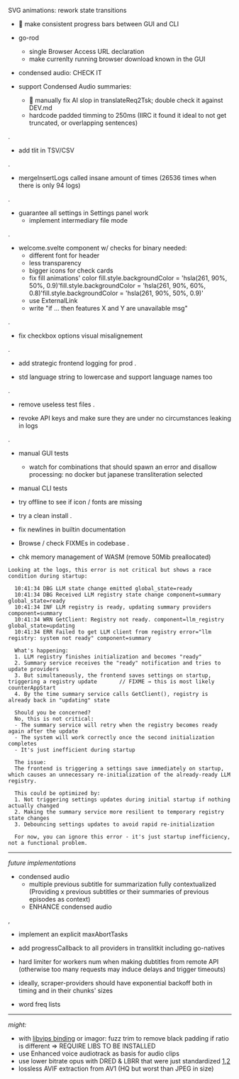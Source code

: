 SVG animations: rework state transitions

- 🤯 make consistent progress bars between GUI and CLI

- go-rod
  - single Browser Access URL declaration
  - make currenlty running browser download known in the GUI

- condensed audio: CHECK IT

- support Condensed Audio summaries:
  - 🔳 manually fix AI slop in translateReq2Tsk; double check it against DEV.md
  - hardcode padded timming to 250ms (IIRC it found it ideal to not get truncated, or overlapping sentences)

.
- add tlit in TSV/CSV

.
- mergeInsertLogs called insane amount of times (26536 times when there is only 94 logs)

.
- guarantee all settings in Settings panel work
  - implement intermediary file mode

.
- welcome.svelte component w/ checks for binary needed:
  - different font for header
  - less transparency
  - bigger icons for check cards
  - fix fill animations' color fill.style.backgroundColor = 'hsla(261, 90%, 50%, 0.9)'fill.style.backgroundColor = 'hsla(261, 90%, 60%, 0.8)'fill.style.backgroundColor = 'hsla(261, 90%, 50%, 0.9)'
  - use ExternalLink
  - write "if ... then features X and Y are unavailable msg"

.
- fix checkbox options visual misalignement

.
- add strategic frontend logging for prod
.

- std language string to lowercase and support language names too

.
- remove useless test files
.

- revoke API keys and make sure they are under no circumstances leaking in logs

.

- manual GUI tests
  - watch for combinations that should spawn an error and disallow processing: no docker but japanese transliteration selected
- manual CLI tests
- try offline to see if icon / fonts are missing

- try a clean install
.

- fix newlines in builtin documentation
- Browse / check FIXMEs in codebase
.

- chk memory management of WASM (remove 50Mib preallocated)




```
Looking at the logs, this error is not critical but shows a race condition during startup:

  10:41:34 DBG LLM state change emitted global_state=ready
  10:41:34 DBG Received LLM registry state change component=summary global_state=ready
  10:41:34 INF LLM registry is ready, updating summary providers component=summary
  10:41:34 WRN GetClient: Registry not ready. component=llm_registry global_state=updating
  10:41:34 ERR Failed to get LLM client from registry error="llm registry: system not ready" component=summary

  What's happening:
  1. LLM registry finishes initialization and becomes "ready"
  2. Summary service receives the "ready" notification and tries to update providers
  3. But simultaneously, the frontend saves settings on startup, triggering a registry update 		// FIXME → this is most likely counterAppStart
  4. By the time summary service calls GetClient(), registry is already back in "updating" state

  Should you be concerned?
  No, this is not critical:
  - The summary service will retry when the registry becomes ready again after the update
  - The system will work correctly once the second initialization completes
  - It's just inefficient during startup

  The issue:
  The frontend is triggering a settings save immediately on startup, which causes an unnecessary re-initialization of the already-ready LLM registry.

  This could be optimized by:
  1. Not triggering settings updates during initial startup if nothing actually changed
  2. Making the summary service more resilient to temporary registry state changes
  3. Debouncing settings updates to avoid rapid re-initialization

  For now, you can ignore this error - it's just startup inefficiency, not a functional problem.

```


<hr>


*future implementations*

- condensed audio
  - multiple previous subtitle for summarization fully contextualized (Providing x previous subtitles or their summaries of previous episodes as context)
  - ENHANCE condensed audio

,

- implement an explicit maxAbortTasks
- add progressCallback to all providers in translitkit including go-natives

- hard limiter for workers num when making dubtitles from remote API (otherwise too many requests may induce delays and trigger timeouts)
- ideally, scraper-providers should have exponential backoff both in timing and in their chunks' sizes

- word freq lists

<hr>

*might:*

- with [libvips binding](https://github.com/h2non/bimg) or imagor: fuzz trim to remove black padding if ratio is different => REQUIRE LIBS TO BE INSTALLED
- use Enhanced voice audiotrack as basis for audio clips
- use lower bitrate opus with DRED & LBRR that were just standardized [1](https://opus-codec.org/),[2](https://datatracker.ietf.org/doc/draft-ietf-mlcodec-opus-extension/)
- lossless AVIF extraction from AV1 (HQ but worst than JPEG in size)

